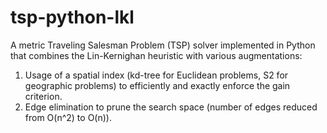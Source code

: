 # tsp-python-lkl
A metric Traveling Salesman Problem (TSP) solver implemented in Python that combines the Lin-Kernighan heuristic with various augmentations:

1. Usage of a spatial index (kd-tree for Euclidean problems, S2 for geographic problems) to efficiently and exactly enforce the gain criterion.
2. Edge elimination to prune the search space (number of edges reduced from O(n^2) to O(n)).
